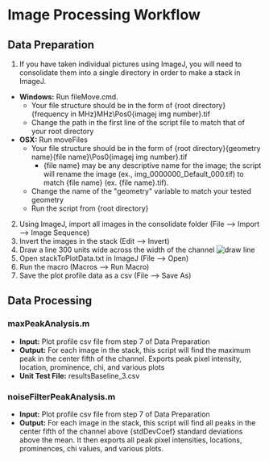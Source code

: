 # Image Processing Workflow

## Data Preparation 
1. If you have taken individual pictures using ImageJ, you will need to consolidate them into a single directory in order to make a stack in ImageJ.
  - **Windows:** Run fileMove.cmd.
    - Your file structure should be in the form of {root directory}\{frequency in MHz}MHz\Pos0\{imagej img number}.tif
    - Change the path in the first line of the script file to match that of your root directory
  - **OSX:** Run moveFiles
    - Your file structure should be in the form of {root directory}\{geometry name}\{file name}\Pos0\{imagej img number}.tif
      - {file name} may be any descriptive name for the image; the script will rename the image (ex., img\_0000000\_Default\_000.tif) to match {file name} (ex. {file name}.tif).
    - Change the name of the "geometry" variable to match your tested geometry
    - Run the script from {root directory} 
2. Using ImageJ, import all images in the consolidate folder (File --> Import --> Image Sequence)
3. Invert the images in the stack (Edit --> Invert)
4. Draw a line 300 units wide across the width of the channel
![draw line](https://github.com/CIDARLAB/Makerfluidics/tree/master/draper/img/line.png)
5. Open stackToPlotData.txt in ImageJ (File --> Open)
6. Run the macro (Macros --> Run Macro)
7. Save the plot profile data as a csv (File --> Save As)

## Data Processing

### maxPeakAnalysis.m
- **Input:** Plot profile csv file from step 7 of Data Preparation
- **Output:** For each image in the stack, this script will find the maximum peak in the center fifth of the channel. Exports peak pixel intensity, location, prominence, chi, and various plots
- **Unit Test File:** resultsBaseline\_3.csv

### noiseFilterPeakAnalysis.m
- **Input:** Plot profile csv file from step 7 of Data Preparation
- **Output:** For each image in the stack, this script will find all peaks in the center fifth of the channel above {stdDevCoef} standard deviations above the mean. It then exports all peak pixel intensities, locations, prominences, chi values, and various plots.
